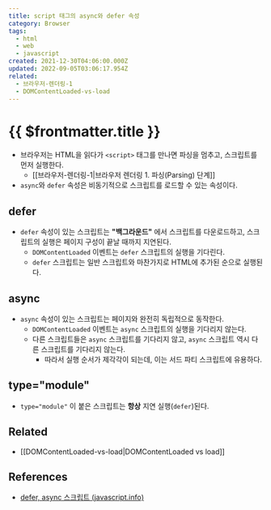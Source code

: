 ```yaml
---
title: script 태그의 async와 defer 속성
category: Browser
tags:
  - html
  - web
  - javascript
created: 2021-12-30T04:06:00.000Z
updated: 2022-09-05T03:06:17.954Z
related:
  - 브라우저-렌더링-1
  - DOMContentLoaded-vs-load
---
```


# {{ $frontmatter.title }}

- 브라우저는 HTML을 읽다가 `<script>` 태그를 만나면 파싱을 멈추고, 스크립트를 먼저 실행한다.
  - [[브라우저-렌더링-1|브라우저 렌더링 1. 파싱(Parsing) 단계]]
- `async`와 `defer` 속성은 비동기적으로 스크립트를 로드할 수 있는 속성이다.

## defer

- `defer` 속성이 있는 스크립트는 **"백그라운드"** 에서 스크립트를 다운로드하고, 스크립트의 실행은 페이지 구성이 끝날 때까지 지연된다.
  - `DOMContentLoaded` 이벤트는 `defer` 스크립트의 실행을 기다린다.
  - `defer` 스크립트는 일반 스크립트와 마찬가지로 HTML에 추가된 순으로 실행된다.

## async

- `async` 속성이 있는 스크립트는 페이지와 완전히 독립적으로 동작한다.
  - `DOMContentLoaded` 이벤트는 `async` 스크립트의 실행을 기다리지 않는다.
  - 다른 스크립트들은 `async` 스크립트를 기다리지 않고, `async` 스크립트 역시 다른 스크립트를 기다리지 않는다.
    - 따라서 실행 순서가 제각각이 되는데, 이는 서드 파티 스크립트에 유용하다.

## type="module"

- `type="module"` 이 붙은 스크립트는 **항상** 지연 실행(`defer`)된다.

## Related

- [[DOMContentLoaded-vs-load|DOMContentLoaded vs load]]

## References

- [defer, async 스크립트 (javascript.info)](https://ko.javascript.info/script-async-defer)
